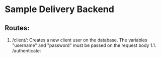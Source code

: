 # Sample Delivery Backend

## Routes:
1. /client/:
Creates a new client user on the database. The variables "username" and "password" must be passed on the request body
1.1. /authenticate:
